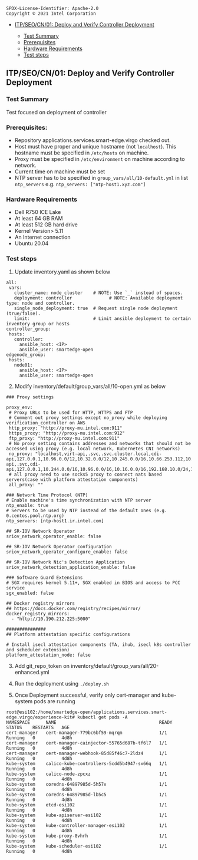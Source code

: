 ```text
SPDX-License-Identifier: Apache-2.0
Copyright © 2021 Intel Corporation
```

- [ITP/SEO/CN/01: Deploy and Verify Controller Deployment](#itpsecpa01-Deploy-and-Verify-Controller-Deployment)

  - [Test Summary](#test-summary)
  - [Prerequisites](#prerequisites)
  - [Hardware Requirements](#hardware-requirements)
  - [Test steps](#test-steps)

  
 
 ## ITP/SEO/CN/01: Deploy and Verify Controller Deployment
 
 ### Test Summary
 
Test focused on deployment of controller

### Prerequisites:

- Repository applications.services.smart-edge.virgo checked out.
- Host must have proper and unique hostname (not `localhost`). This hostname must be specified in `/etc/hosts` on machine.
- Proxy must be specified in `/etc/environment` on machine according to network.
- Current time on machine must be set
- NTP server has to be specified in `group_vars/all/10-default.yml` in list `ntp_servers` e.g. `ntp_servers: ["ntp-host1.xyz.com"]`

### Hardware Requirements

- Dell R750 ICE Lake
- At least 64 GB RAM
- At least 512 GB hard drive
- Kernel Version> 5.11
- An Internet connection
- Ubuntu 20.04


### Test steps

1. Update inventory.yaml as shown below

 ```shell
all:
  vars:
    cluster_name: node_cluster    # NOTE: Use `_` instead of spaces.
    deployment: controller              # NOTE: Available deployment type: node and controller.
    single_node_deployment: true  # Request single node deployment (true/false).
    limit:                        # Limit ansible deployment to certain inventory group or hosts
controller_group:
  hosts:
    controller:
      ansible_host: <IP>
      ansible_user: smartedge-open
edgenode_group:
  hosts:
    node01:
      ansible_host: <IP>
      ansible_user: smartedge-open
 ```     
 
2. Modify inventory/default/group_vars/all/10-open.yml as below

  
 ```shell
### Proxy settings

proxy_env:
  # Proxy URLs to be used for HTTP, HTTPS and FTP
  # Comment out proxy settings except no_proxy while deploying verification_controller on AWS
  http_proxy: "http://proxy-mu.intel.com:911"
  https_proxy: "http://proxy-mu.intel.com:912"
  ftp_proxy: "http://proxy-mu.intel.com:911"
  # No proxy setting contains addresses and networks that should not be accessed using proxy (e.g. local network, Kubernetes CNI networks)
  no_proxy: "localhost,virt-api,.svc,.svc.cluster.local,cdi-api,127.0.0.1,10.96.0.0/12,10.32.0.0/12,10.245.0.0/16,10.66.253.112,10.66.253.112,10.190.212.225,localhost,virt-api,.svc,cdi-api,127.0.0.1,10.244.0.0/16,10.96.0.0/16,10.16.0.0/16,192.168.10.0/24,10.190.212.0/23,10.166.31.0/24,10.190.204.128/25,10.66.253.112"
  # all proxy need to use socks5 proxy to connect nats based servers(case with platform attestation components)
  all_proxy: ""
  
### Network Time Protocol (NTP)
# Enable machine's time synchronization with NTP server
ntp_enable: true
# Servers to be used by NTP instead of the default ones (e.g. 0.centos.pool.ntp.org)
ntp_servers: [ntp-host1.ir.intel.com]

## SR-IOV Network Operator
sriov_network_operator_enable: false

## SR-IOV Network Operator configuration
sriov_network_operator_configure_enable: false

## SR-IOV Network Nic's Detection Application
sriov_network_detection_application_enable: false

### Software Guard Extensions
# SGX requires kernel 5.11+, SGX enabled in BIOS and access to PCC service
sgx_enabled: false

## Docker registry mirrors
## https://docs.docker.com/registry/recipes/mirror/
docker_registry_mirrors:
   - "http://10.190.212.225:5000"

###############
## Platform attestation specific configurations

# Install isecl attestation components (TA, ihub, isecl k8s controller and scheduler extension)
platform_attestation_node: false
```

3. Add git_repo_token on inventory/default/group_vars/all/20-enhanced.yml 

4. Run the deployment using ```./deploy.sh ```

5. Once Deployment successful, verify only cert-manager and kube-system pods are running 

```shell
root@esi102:/home/smartedge-open/applications.services.smart-edge.virgo/experience-kit# kubectl get pods -A
NAMESPACE      NAME                                       READY   STATUS    RESTARTS   AGE
cert-manager   cert-manager-779bc6bf59-mqrqm              1/1     Running   0          4d8h
cert-manager   cert-manager-cainjector-55765d687b-tf6l7   1/1     Running   0          4d8h
cert-manager   cert-manager-webhook-85d85f46c7-2ldz4      1/1     Running   0          4d8h
kube-system    calico-kube-controllers-5cdd5b4947-sx66q   1/1     Running   0          4d8h
kube-system    calico-node-zpcxz                          1/1     Running   0          4d8h
kube-system    coredns-64897985d-5h57v                    1/1     Running   0          4d8h
kube-system    coredns-64897985d-lb5c5                    1/1     Running   0          4d8h
kube-system    etcd-esi102                                1/1     Running   0          4d8h
kube-system    kube-apiserver-esi102                      1/1     Running   0          4d8h
kube-system    kube-controller-manager-esi102             1/1     Running   0          4d8h
kube-system    kube-proxy-8vhrh                           1/1     Running   0          4d8h
kube-system    kube-scheduler-esi102                      1/1     Running   0          4d8h
```
